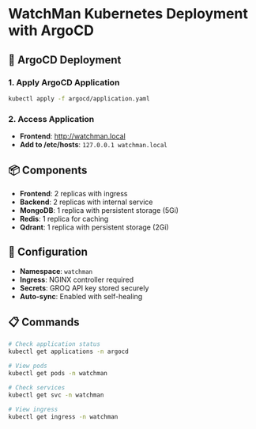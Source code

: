 # WatchMan Kubernetes Deployment with ArgoCD

## 🚀 ArgoCD Deployment

### 1. Apply ArgoCD Application
```bash
kubectl apply -f argocd/application.yaml
```

### 2. Access Application
- **Frontend**: http://watchman.local
- **Add to /etc/hosts**: `127.0.0.1 watchman.local`

## 📦 Components

- **Frontend**: 2 replicas with ingress
- **Backend**: 2 replicas with internal service
- **MongoDB**: 1 replica with persistent storage (5Gi)
- **Redis**: 1 replica for caching
- **Qdrant**: 1 replica with persistent storage (2Gi)

## 🔧 Configuration

- **Namespace**: `watchman`
- **Ingress**: NGINX controller required
- **Secrets**: GROQ API key stored securely
- **Auto-sync**: Enabled with self-healing

## 📋 Commands

```bash
# Check application status
kubectl get applications -n argocd

# View pods
kubectl get pods -n watchman

# Check services
kubectl get svc -n watchman

# View ingress
kubectl get ingress -n watchman
```